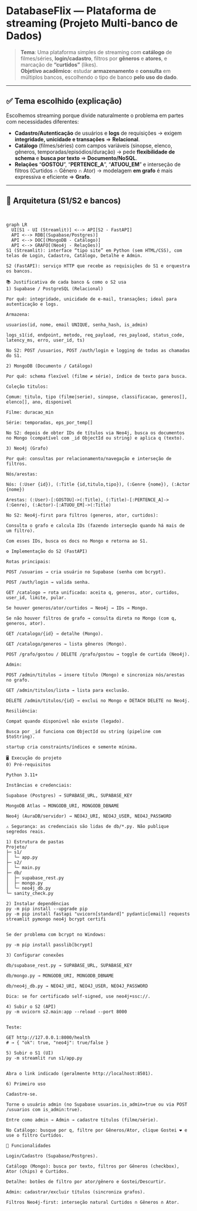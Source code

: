 # DatabaseFlix — Plataforma de streaming (Projeto Multi-banco de Dados)

> **Tema**: Uma plataforma simples de streaming com **catálogo** de filmes/séries, **login/cadastro**, filtros por **gêneros** e **atores**, e marcação de **“curtidos”** (likes).  
> **Objetivo acadêmico**: estudar **armazenamento** e **consulta** em múltiplos bancos, escolhendo o tipo de banco **pelo uso do dado**.

---

## ✅ Tema escolhido (explicação)

Escolhemos streaming porque divide naturalmente o problema em partes com necessidades diferentes:

- **Cadastro/Autenticação** de usuários e **logs** de requisições → exigem **integridade, unicidade e transações** ⇒ **Relacional**.  
- **Catálogo** (filmes/séries) com campos variáveis (sinopse, elenco, gêneros, temporadas/episódios/duração) → pede **flexibilidade de schema** e **busca por texto** ⇒ **Documento/NoSQL**.  
- **Relações** “**GOSTOU**”, “**PERTENCE_A**”, “**ATUOU_EM**” e interseção de filtros (Curtidos ∩ Gênero ∩ Ator) → modelagem **em grafo** é mais expressiva e eficiente ⇒ **Grafo**.

---

## 🧱 Arquitetura (S1/S2 e bancos)

```mermaid


graph LR
  UI[S1 - UI (Streamlit)] <--> API[S2 - FastAPI]
  API <--> RDB[(Supabase/Postgres)]
  API <--> DOC[(MongoDB - Catálogo)]
  API <--> GRAFO[(Neo4j - Relações)]
S1 (Streamlit): interface “tipo site” em Python (sem HTML/CSS), com telas de Login, Cadastro, Catálogo, Detalhe e Admin.

S2 (FastAPI): serviço HTTP que recebe as requisições do S1 e orquestra os bancos.

📚 Justificativa de cada banco & como o S2 usa
1) Supabase / PostgreSQL (Relacional)

Por quê: integridade, unicidade de e-mail, transações; ideal para autenticação e logs.

Armazena:

usuarios(id, nome, email UNIQUE, senha_hash, is_admin)

logs_s1(id, endpoint, metodo, req_payload, res_payload, status_code, latency_ms, erro, user_id, ts)

No S2: POST /usuarios, POST /auth/login e logging de todas as chamadas do S1.

2) MongoDB (Documento / Catálogo)

Por quê: schema flexível (filme ≠ série), índice de texto para busca.

Coleção titulos:

Comum: titulo, tipo (filme|serie), sinopse, classificacao, generos[], elenco[], ano, disponivel

Filme: duracao_min

Série: temporadas, eps_por_temp[]

No S2: depois de obter IDs de títulos via Neo4j, busca os documentos no Mongo (compatível com _id ObjectId ou string) e aplica q (texto).

3) Neo4j (Grafo)

Por quê: consultas por relacionamento/navegação e interseção de filtros.

Nós/arestas:

Nós: (:User {id}), (:Title {id,titulo,tipo}), (:Genre {nome}), (:Actor {nome})

Arestas: (:User)-[:GOSTOU]->(:Title), (:Title)-[:PERTENCE_A]->(:Genre), (:Actor)-[:ATUOU_EM]->(:Title)

No S2: Neo4j-first para filtros (generos, ator, curtidos):

Consulta o grafo e calcula IDs (fazendo interseção quando há mais de um filtro).

Com esses IDs, busca os docs no Mongo e retorna ao S1.

⚙️ Implementação do S2 (FastAPI)

Rotas principais:

POST /usuarios → cria usuário no Supabase (senha com bcrypt).

POST /auth/login → valida senha.

GET /catalogo → rota unificada: aceita q, generos, ator, curtidos, user_id, limite, pular.

Se houver generos/ator/curtidos → Neo4j → IDs → Mongo.

Se não houver filtros de grafo → consulta direta no Mongo (com q, generos, ator).

GET /catalogo/{id} → detalhe (Mongo).

GET /catalogo/generos → lista gêneros (Mongo).

POST /grafo/gostou / DELETE /grafo/gostou → toggle de curtida (Neo4j).

Admin:

POST /admin/titulos → insere título (Mongo) e sincroniza nós/arestas no grafo.

GET /admin/titulos/lista → lista para exclusão.

DELETE /admin/titulos/{id} → exclui no Mongo e DETACH DELETE no Neo4j.

Resiliência:

Compat quando disponivel não existe (legado).

Busca por _id funciona com ObjectId ou string (pipeline com $toString).

startup cria constraints/índices e semente mínima.

🖥️ Execução do projeto
0) Pré-requisitos

Python 3.11+

Instâncias e credenciais:

Supabase (Postgres) → SUPABASE_URL, SUPABASE_KEY

MongoDB Atlas → MONGODB_URI, MONGODB_DBNAME

Neo4j (AuraDB/servidor) → NEO4J_URI, NEO4J_USER, NEO4J_PASSWORD

⚠️ Segurança: as credenciais são lidas de db/*.py. Não publique segredos reais.

1) Estrutura de pastas
Projeto/
├─ s1/
│  └─ app.py
├─ s2/
│  └─ main.py
├─ db/
│  ├─ supabase_rest.py
│  ├─ mongo.py
│  └─ neo4j_db.py
└─ sanity_check.py

2) Instalar dependências
py -m pip install --upgrade pip
py -m pip install fastapi "uvicorn[standard]" pydantic[email] requests streamlit pymongo neo4j bcrypt certifi


Se der problema com bcrypt no Windows:

py -m pip install passlib[bcrypt]

3) Configurar conexões

db/supabase_rest.py → SUPABASE_URL, SUPABASE_KEY

db/mongo.py → MONGODB_URI, MONGODB_DBNAME

db/neo4j_db.py → NEO4J_URI, NEO4J_USER, NEO4J_PASSWORD

Dica: se for certificado self-signed, use neo4j+ssc://.

4) Subir o S2 (API)
py -m uvicorn s2.main:app --reload --port 8000


Teste:

GET http://127.0.0.1:8000/health
# → { "ok": true, "neo4j": true/false }

5) Subir o S1 (UI)
py -m streamlit run s1/app.py


Abra o link indicado (geralmente http://localhost:8501).

6) Primeiro uso

Cadastre-se.

Torne o usuário admin (no Supabase usuarios.is_admin=true ou via POST /usuarios com is_admin:true).

Entre como admin → Admin → cadastre títulos (filme/série).

No Catálogo: busque por q, filtre por Gêneros/Ator, clique Gostei ❤️ e use o filtro Curtidos.

🧭 Funcionalidades

Login/Cadastro (Supabase/Postgres).

Catálogo (Mongo): busca por texto, filtros por Gêneros (checkbox), Ator (chips) e Curtidos.

Detalhe: botões de filtro por ator/gênero e Gostei/Descurtir.

Admin: cadastrar/excluir títulos (sincroniza grafos).

Filtros Neo4j-first: interseção natural Curtidos ∩ Gêneros ∩ Ator.

